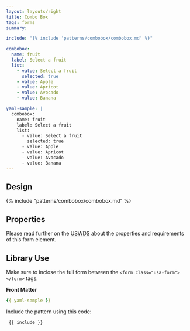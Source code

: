 ```yaml
---
layout: layouts/right
title: Combo Box
tags: forms
summary:

include: "{% include 'patterns/combobox/combobox.md' %}"

combobox:
  name: fruit
  label: Select a fruit
  list:
    - value: Select a fruit
      selected: true
    - value: Apple
    - value: Apricot
    - value: Avocado
    - value: Banana

yaml-sample: |
  combobox:
    name: fruit
    label: Select a fruit
    list:
      - value: Select a fruit
        selected: true
      - value: Apple
      - value: Apricot
      - value: Avocado
      - value: Banana
---
```


## Design
{% include "patterns/combobox/combobox.md" %}

## Properties
Please read further on the [USWDS](https://designsystem.digital.gov/components/combo-box/#using-the-combo-box-component-2) about the properties and requirements of this form element.

## Library Use
Make sure to inclose the full form between the `<form class="usa-form"> </form>` tags.


**Front Matter**
``` yml
{{ yaml-sample }}
```


Include the pattern using this code:

``` markdown
 {{ include }}
```


